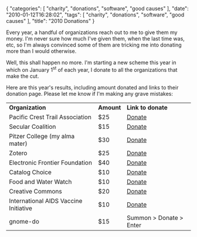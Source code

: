{
    "categories": [
        "charity", 
        "donations", 
        "software", 
        "good causes"
    ], 
    "date": "2010-01-12T16:28:02", 
    "tags": [
        "charity", 
        "donations", 
        "software", 
        "good causes"
    ], 
    "title": "2010 Donations"
}

Every year, a handful of organizations reach out to me to give them my money. I'm never sure how much I've given them, when the last time was, etc, so I'm always convinced some of them are tricking me into donating more than I would otherwise.

Well, this shall happen no more. I'm starting a new scheme this year in which on January 1<sup>st</sup> of each year, I donate to all the organizations that make the cut. 

Here are this year's results, including amount donated and links to their donation page. Please let me know if I'm making any grave mistakes:
<table>
<tr><td><strong>Organization</strong></td><td><strong>Amount</strong></td><td><strong>Link to donate</strong></td></tr>
<tr><td>Pacific Crest Trail Association</td><td>$25</td><td><a href="https://www.pcta.org/help/donate_form.asp" target="_blank">Donate</a></td></tr>
<tr><td>Secular Coalition</td><td>$15 </td><td> <a href="http://donate.secular.org/index.html" target="_blank">Donate</a></td></tr>
<tr><td>Pitzer College (my alma mater)        </td><td> $30 </td><td> <a href="https://mypz.pitzer.edu/NetCommunity/SSLPage.aspx?pid=184" target="_blank">Donate</a></td></tr>
<tr><td>Zotero                                </td><td> $25 </td><td> <a href="http://chnm.gmu.edu/donate/" target="_blank">Donate</a></td></tr>
<tr><td>Electronic Frontier Foundation        </td><td> $40 </td><td> <a href="http://www.eff.org/support" target="_blank">Donate</a></td></tr>
<tr><td>Catalog Choice                        </td><td> $10 </td><td> <a href="http://www.catalogchoice.org/donate" target="_blank">Donate</a></td></tr>
<tr><td>Food and Water Watch                  </td><td> $10 </td><td> <a href="https://salsa.democracyinaction.org/o/1185/t/3287/shop/custom.jsp?donate_page_KEY=3545" target="_blank">Donate</a></td></tr>
<tr><td>Creative Commons                      </td><td> $20 </td><td> <a href="https://support.creativecommons.org/donate" target="_blank">Donate</a></td></tr>
<tr><td>International AIDS Vaccine Initiative </td><td> $10</td><td> <a href="http://www.iavi.org/how-to-help/donate/Pages/default.aspx" target="_blank">Donate</a></td></tr>
<tr><td>gnome-do                              </td><td> $15 </td><td> Summon > Donate > Enter</td></tr></table>